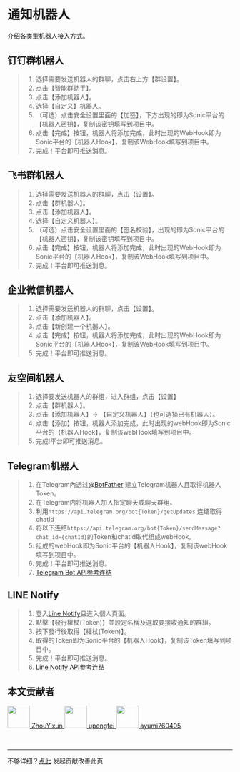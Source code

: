 # 通知机器人
介绍各类型机器人接入方式。

## 钉钉群机器人

> 1. 选择需要发送机器人的群聊，点击右上方【群设置】。
> 2. 点击【智能群助手】。
> 3. 点击【添加机器人】。
> 4. 选择【自定义】机器人。
> 5. （可选）点击安全设置里面的【加签】，下方出现的即为Sonic平台的【机器人密钥】，复制该密钥填写到项目中。
> 6. 点击【完成】按钮，机器人将添加完成，此时出现的WebHook即为Sonic平台的【机器人Hook】，复制该WebHook填写到项目中。
> 7. 完成！平台即可推送消息。

## 飞书群机器人

> 1. 选择需要发送机器人的群聊，点击【设置】。
> 2. 点击【群机器人】。
> 3. 点击【添加机器人】。
> 4. 选择【自定义机器人】。
> 5. （可选）点击安全设置里面的【签名校验】，出现的即为Sonic平台的【机器人密钥】，复制该密钥填写到项目中。
> 6. 点击【完成】按钮，机器人将添加完成，此时出现的WebHook即为Sonic平台的【机器人Hook】，复制该WebHook填写到项目中。
> 7. 完成！平台即可推送消息。

## 企业微信机器人

> 1. 选择需要发送机器人的群聊，点击【设置】。
> 2. 点击【添加机器人】。
> 3. 点击【新创建一个机器人】。
> 4. 点击【完成】按钮，机器人将添加完成，此时出现的WebHook即为Sonic平台的【机器人Hook】，复制该WebHook填写到项目中。
> 5. 完成！平台即可推送消息。

## 友空间机器人

> 1. 选择要发送机器人的群组，进入群组，点击【设置】
> 2. 点击【群机器人】。
> 3. 点击【添加机器人】-> 【自定义机器人】（也可选择已有机器人）。
> 4. 点击【添加】按钮，机器人添加完成，此时出现的webHook即为Sonic平台的【机器人Hook】，复制该webHook填写到项目中。
> 5. 完成!平台即可推送消息。

## Telegram机器人

> 1. 在Telegram內透过[@BotFather](https://t.me/BotFather) 建立Telegram机器人且取得机器人Token。
> 2. 在Telegram内将机器人加入指定聊天或聊天群组。
> 3. 利用`https://api.telegram.org/bot{Token}/getUpdates` 连结取得chatId
> 4. 将以下连结`https://api.telegram.org/bot{Token}/sendMessage?chat_id={chatId}`的Token和chatId取代组成webHook。
> 5. 组成的webHook即为Sonic平台的【机器人Hook】，复制该webHook填写到项目中。
> 6. 完成！平台即可推送消息。
> 7. [Telegram Bot API参考连结](https://core.telegram.org/bots/api)

## LINE Notify

> 1. 登入[Line Notify](https://notify-bot.line.me/doc/en/)且進入個人頁面。
> 2. 點擊【發行權杖(Token)】並設定名稱及選取要接收通知的群組。
> 3. 按下發行後取得【權杖(Token)】。
> 4. 取得的Token即为Sonic平台的【机器人Hook】，复制该Token填写到项目中。
> 5. 完成！平台即可推送消息。
> 6. [Line Notify API参考连结](https://notify-bot.line.me/doc/en/)

## 本文贡献者
<div class="cont">
<a href="https://github.com/ZhouYixun" target="_blank">
<img src="https://avatars.githubusercontent.com/u/56339314?v=4" width="50"/>
<span>ZhouYixun</span>
</a>
<a href="https://github.com/upengfei" target="_blank">
<img src="https://avatars.githubusercontent.com/u/18410330?v=4" width="50"/>
<span>upengfei</span>
</a>
<a href="https://github.com/ayumi760405" target="_blank">
<img src="https://avatars.githubusercontent.com/u/28735340?v=4" width="50"/>
<span>ayumi760405</span>
</a>
</div>


&nbsp;
&nbsp;
***
不够详细？[点此](https://github.com/SonicCloudOrg/sonic-offical-website/edit/main/src/markdown/doc/doc-robot.md) 发起贡献改善此页

